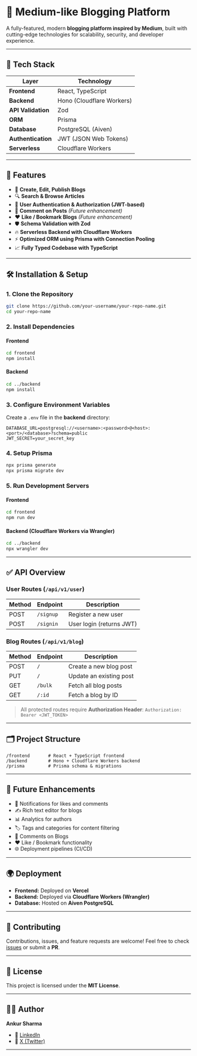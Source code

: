 # 📝 Medium-like Blogging Platform

A fully-featured, modern **blogging platform inspired by Medium**, built with cutting-edge technologies for scalability, security, and developer experience.

---

## 🚀 Tech Stack

| Layer              | Technology                |
| ------------------ | ------------------------- |
| **Frontend**       | React, TypeScript         |
| **Backend**        | Hono (Cloudflare Workers) |
| **API Validation** | Zod                       |
| **ORM**            | Prisma                    |
| **Database**       | PostgreSQL (Aiven)        |
| **Authentication** | JWT (JSON Web Tokens)     |
| **Serverless**     | Cloudflare Workers        |

---

## 🌟 Features

* 📝 **Create, Edit, Publish Blogs**
* 🔍 **Search & Browse Articles**
* 👤 **User Authentication & Authorization (JWT-based)**
* 💬 **Comment on Posts** *(Future enhancement)*
* ❤️ **Like / Bookmark Blogs** *(Future enhancement)*
* 🛡️ **Schema Validation with Zod**
* 🔥 **Serverless Backend with Cloudflare Workers**
* ⚡ **Optimized ORM using Prisma with Connection Pooling**
* 📈 **Fully Typed Codebase with TypeScript**

---

## 🛠️ Installation & Setup

### 1. Clone the Repository

```bash
git clone https://github.com/your-username/your-repo-name.git
cd your-repo-name
```

### 2. Install Dependencies

#### Frontend

```bash
cd frontend
npm install
```

#### Backend

```bash
cd ../backend
npm install
```

### 3. Configure Environment Variables

Create a `.env` file in the **backend** directory:

```dotenv
DATABASE_URL=postgresql://<username>:<password>@<host>:<port>/<database>?schema=public
JWT_SECRET=your_secret_key
```

### 4. Setup Prisma

```bash
npx prisma generate
npx prisma migrate dev
```

### 5. Run Development Servers

#### Frontend

```bash
cd frontend
npm run dev
```

#### Backend (Cloudflare Workers via Wrangler)

```bash
cd ../backend
npx wrangler dev
```

---

## ✅ API Overview

### User Routes (`/api/v1/user`)

| Method | Endpoint  | Description              |
| ------ | --------- | ------------------------ |
| POST   | `/signup` | Register a new user      |
| POST   | `/signin` | User login (returns JWT) |

### Blog Routes (`/api/v1/blog`)

| Method | Endpoint | Description             |
| ------ | -------- | ----------------------- |
| POST   | `/`      | Create a new blog post  |
| PUT    | `/`      | Update an existing post |
| GET    | `/bulk`  | Fetch all blog posts    |
| GET    | `/:id`   | Fetch a blog by ID      |

> All protected routes require **Authorization Header**:
> `Authorization: Bearer <JWT_TOKEN>`

---

## 🗂️ Project Structure

```
/frontend       # React + TypeScript frontend
/backend        # Hono + Cloudflare Workers backend
/prisma         # Prisma schema & migrations
```

---

## 🧩 Future Enhancements

* 🔔 Notifications for likes and comments
* ✍️ Rich text editor for blogs
* 📊 Analytics for authors
* 🏷️ Tags and categories for content filtering
* 💬 Comments on Blogs
* ❤️ Like / Bookmark functionality
* 🌐 Deployment pipelines (CI/CD)

---

## 🌍 Deployment

* **Frontend:** Deployed on **Vercel**
* **Backend:** Deployed via **Cloudflare Workers (Wrangler)**
* **Database:** Hosted on **Aiven PostgreSQL**

---

## 🤝 Contributing

Contributions, issues, and feature requests are welcome!
Feel free to check [issues](https://github.com/your-username/your-repo-name/issues) or submit a **PR**.

---

## 📜 License

This project is licensed under the **MIT License**.

---

## 👨‍💻 Author

**Ankur Sharma**

* 🔗 [LinkedIn](https://www.linkedin.com/in/ankur-sharma-3a6037226?original_referer=https%3A%2F%2Fgithub.com%2Fankur-ctrl-z)
* 🔗 [X (Twitter)](https://x.com/__ankur01__)

---
